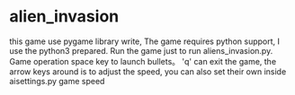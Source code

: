 # alien_invasion
this game use pygame library write, The game requires python support, I use the python3 prepared.
Run the game just to run aliens_invasion.py. Game operation space key to launch bullets。
'q' can exit the game, the arrow keys around is to adjust the speed, 
you can also set their own inside aisettings.py game speed
